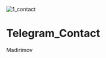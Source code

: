![1_contact](https://user-images.githubusercontent.com/119957412/223729849-7fbfa8f5-47f8-4f7f-9e79-dd4bdb81606e.png)
# Telegram_Contact
Madirimov
